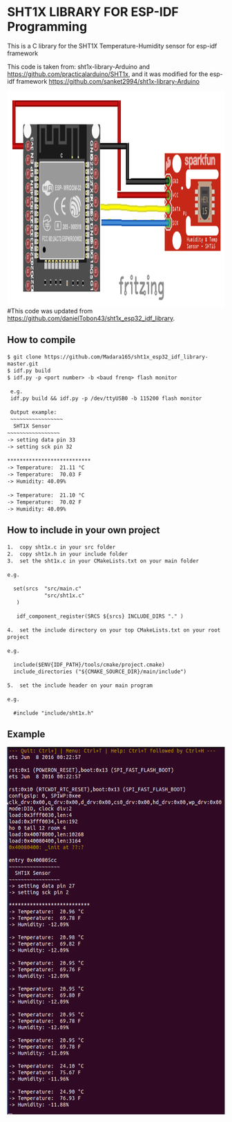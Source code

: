 # SHT1X LIBRARY FOR ESP-IDF Programming
This is a C library for the SHT1X Temperature-Humidity sensor for esp-idf framework

This code is taken from: sht1x-library-Arduino and https://github.com/practicalarduino/SHT1x, and it was modified for the esp-idf framework https://github.com/sanket2994/sht1x-library-Arduino

<img src="./pins-interface/sht15.png" align="center" height="500" width="900"><br>
#This code was updated from https://github.com/danielTobon43/sht1x_esp32_idf_library.
## How to compile

    $ git clone https://github.com/Madara165/sht1x_esp32_idf_library-master.git
    $ idf.py build
    $ idf.py -p <port number> -b <baud frenq> flash monitor
     
     e.g. 
     idf.py build && idf.py -p /dev/ttyUSB0 -b 115200 flash monitor
     
     Output example:     
     ~~~~~~~~~~~~~~~~~
      SHT1X Sensor   
    ~~~~~~~~~~~~~~~~~
    -> setting data pin 33
    -> setting sck pin 32

    ***************************
    -> Temperature:  21.11 °C 
    -> Temperature:  70.03 F 
    -> Humidity: 40.09% 

    -> Temperature:  21.10 °C 
    -> Temperature:  70.02 F 
    -> Humidity: 40.09% 

    
 ## How to include in your own project
 
    1.  copy sht1x.c in your src folder
    2.  copy sht1x.h in your include folder
    3.  set the sht1x.c in your CMakeLists.txt on your main folder
    
    e.g.
    
      set(srcs  "src/main.c" 
                "src/sht1x.c"
       )
       
       idf_component_register(SRCS ${srcs} INCLUDE_DIRS "." )
       
    4.  set the include directory on your top CMakeLists.txt on your root project
    
    e.g.
    
      include($ENV{IDF_PATH}/tools/cmake/project.cmake)    
      include_directories ("${CMAKE_SOURCE_DIR}/main/include")
      
    5.  set the include header on your main program
    
    e.g.
    
      #include "include/sht1x.h"
      
   ## Example
   <img src="./example/example1.png" align="center" height="850" width="600"><br>
      
   
    


     


